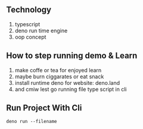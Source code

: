 ## Technology

1. typescript
2. deno run time engine
3. oop concept

## How to step running demo & Learn

1. make coffe or tea for enjoyed learn
2. maybe burn ciggarates or eat snack
3. install runtime deno for website: deno.land
4. and cmiw lest go running file type script in cli

## Run Project With Cli

```shell
deno run --filename
```
